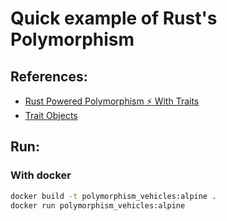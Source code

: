 # Quick example of Rust's Polymorphism

## References:

- [Rust Powered Polymorphism ⚡️ With Traits](https://www.youtube.com/watch?v=CHRNj5oubwc)
- [Trait Objects](https://doc.rust-lang.org/1.8.0/book/trait-objects.html)

## Run:

### With docker

```sh
docker build -t polymorphism_vehicles:alpine .
docker run polymorphism_vehicles:alpine
```
